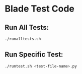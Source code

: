 # Blade Test Code

## Run All Tests:
```bash
./runalltests.sh
```

## Run Specific Test:
```bash
./runtest.sh <test-file-name>.py
```

